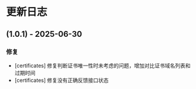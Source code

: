 # 更新日志 
## (1.0.1) - 2025-06-30
### 修复 
* [certificates] 修复判断证书唯一性时未考虑的问题，增加对比证书域名列表和过期时间
* [certificates] 修复没有正确反馈接口状态
